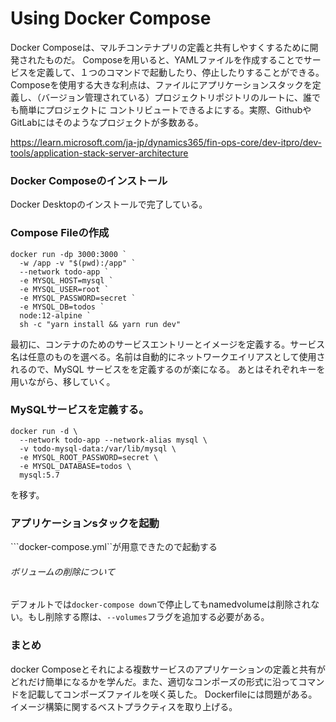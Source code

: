 # Using Docker Compose

Docker Composeは、マルチコンテナプリの定義と共有しやすくするために開発されたものだ。
Composeを用いると、YAMLファイルを作成することでサービスを定義して、１つのコマンドで起動したり、停止したりすることができる。
Composeを使用する大きな利点は、ファイルにアプリケーションスタックを定義し、（バージョン管理されている）プロジェクトリポジトリのルートに、誰でも簡単にプロジェクトに
コントリビュートできるよにする。実際、GithubやGitLabにはそのようなプロジェクトが多数ある。

https://learn.microsoft.com/ja-jp/dynamics365/fin-ops-core/dev-itpro/dev-tools/application-stack-server-architecture


### Docker Composeのインストール
Docker Desktopのインストールで完了している。

### Compose Fileの作成
```
docker run -dp 3000:3000 `
  -w /app -v "$(pwd):/app" `
  --network todo-app `
  -e MYSQL_HOST=mysql `
  -e MYSQL_USER=root `
  -e MYSQL_PASSWORD=secret `
  -e MYSQL_DB=todos `
  node:12-alpine `
  sh -c "yarn install && yarn run dev"
```
最初に、コンテナのためのサービスエントリーとイメージを定義する。サービス名は任意のものを選べる。名前は自動的にネットワークエイリアスとして使用されるので、MySQL
サービスをを定義するのが楽になる。
あとはそれぞれキーを用いながら、移していく。

### MySQLサービスを定義する。

```
docker run -d \
  --network todo-app --network-alias mysql \
  -v todo-mysql-data:/var/lib/mysql \
  -e MYSQL_ROOT_PASSWORD=secret \
  -e MYSQL_DATABASE=todos \
  mysql:5.7
```
を移す。

### アプリケーションsタックを起動

```docker-compose.yml``が用意できたので起動する

###### ボリュームの削除について
デフォルトでは```docker-compose down```で停止してもnamedvolumeは削除されない。もし削除する際は、```--volumes```フラグを追加する必要がある。


### まとめ
docker Composeとそれによる複数サービスのアプリケーションの定義と共有がどれだけ簡単になるかを学んだ。また、適切なコンポーズの形式に沿ってコマンドを記載してコンポーズファイルを咲く英した。
Dockerfileには問題がある。イメージ構築に関するベストプラクティスを取り上げる。

